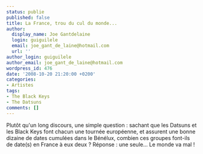 ```yaml
---
status: publie
published: false
title: La France, trou du cul du monde...
author:
  display_name: Joe Gantdelaine
  login: guiguilele
  email: joe_gant_de_laine@hotmail.com
  url: ''
author_login: guiguilele
author_email: joe_gant_de_laine@hotmail.com
wordpress_id: 476
date: '2008-10-20 21:20:00 +0200'
categories:
- Artistes
tags:
- The Black Keys
- The Datsuns
comments: []
---
```

Plutôt qu'un long discours, une simple question : sachant que les Datsuns et les Black Keys font chacun une tournée européenne, et assurent une bonne dizaine de dates cumulées dans le Bénélux, combien ces groupes font-ils de date(s) en France à eux deux ? Réponse : une seule... Le monde va mal !
